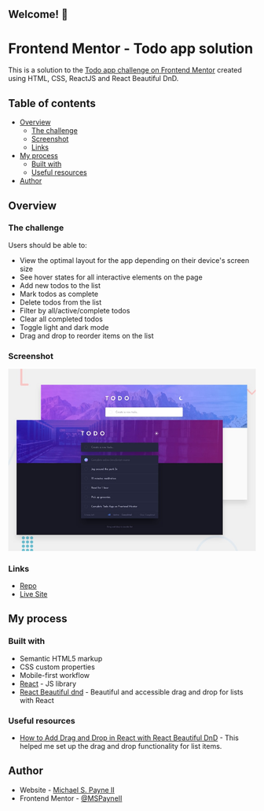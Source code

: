 ## Welcome! 👋

# Frontend Mentor - Todo app solution

This is a solution to the [Todo app challenge on Frontend Mentor](https://www.frontendmentor.io/challenges/todo-app-Su1_KokOW) created using HTML, CSS, ReactJS and React Beautiful DnD.

## Table of contents

- [Overview](#overview)
  - [The challenge](#the-challenge)
  - [Screenshot](#screenshot)
  - [Links](#links)
- [My process](#my-process)
  - [Built with](#built-with)
  - [Useful resources](#useful-resources)
- [Author](#author)

## Overview

### The challenge

Users should be able to:

- View the optimal layout for the app depending on their device's screen size
- See hover states for all interactive elements on the page
- Add new todos to the list
- Mark todos as complete
- Delete todos from the list
- Filter by all/active/complete todos
- Clear all completed todos
- Toggle light and dark mode
- Drag and drop to reorder items on the list

### Screenshot

![](./design/desktop-preview.jpg)

### Links

- [Repo](https://github.com/MSPayneII/FEM-Todo-App)
- [Live Site](https://mspayneii-todo-app.netlify.app/)

## My process

### Built with

- Semantic HTML5 markup
- CSS custom properties
- Mobile-first workflow
- [React](https://reactjs.org/) - JS library
- [React Beautiful dnd](https://github.com/atlassian/react-beautiful-dnd) - Beautiful and accessible drag and drop for lists with React

### Useful resources

- [How to Add Drag and Drop in React with React Beautiful DnD](https://www.freecodecamp.org/news/how-to-add-drag-and-drop-in-react-with-react-beautiful-dnd/) - This helped me set up the drag and drop functionality for list items.

## Author

- Website - [Michael S. Payne II](https://www.michaelspayneii.com)
- Frontend Mentor - [@MSPayneII](https://www.frontendmentor.io/profile/MSPayneII)
